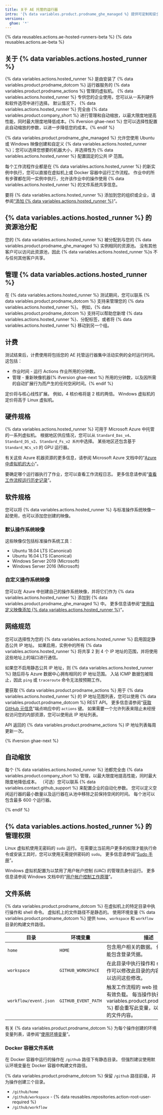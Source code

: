 ```yaml
---
title: 关于 AE 托管的运行器
intro: '{% data variables.product.prodname_ghe_managed %} 提供可定制和安全强化的托管虚拟机，以运行 {% data variables.product.prodname_actions %} 工作流程。 您可以选择硬件，自带机器映像，并启用 IP 地址以与您的 {% data variables.actions.hosted_runner %} 联网。'
versions:
  ghae: '*'
---
```


{% data reusables.actions.ae-hosted-runners-beta %}
{% data reusables.actions.ae-beta %}

## 关于 {% data variables.actions.hosted_runner %}

{% data variables.actions.hosted_runner %} 是由安装了 {% data variables.product.prodname_dotcom %} 运行器服务的 {% data variables.product.prodname_actions %} 管理的虚拟机。 {% data variables.actions.hosted_runner %} 专供您的企业使用，您可以从一系列硬件和软件选项中进行选择。 默认情况下， {% data variables.actions.hosted_runner %} 完全由 {% data variables.product.company_short %} 进行管理和自动缩放，以最大限度地提高性能，同时最大限度地降低成本。{% ifversion ghae-next %} 您可以选择性配置此自动缩放的参数，以进一步降低您的成本。{% endif %}

{% data variables.product.prodname_ghe_managed %} 允许您使用 Ubuntu 或 Windows 映像创建和自定义 {% data variables.actions.hosted_runner %}；您可以选择您想要的机器大小，并选择性为 {% data variables.actions.hosted_runner %} 配置固定的公共 IP 范围。

每个工作流程作业都是在 {% data variables.actions.hosted_runner %} 的新实例中执行，您可以直接在虚拟机上或 Docker 容器中运行工作流程。 作业中的所有步骤都在同一实例中执行，允许该作业中的操作使用 {% data variables.actions.hosted_runner %} 的文件系统共享信息。

要将 {% data variables.actions.hosted_runner %} 添加到您的组织或企业，请参阅[“添加 {% data variables.actions.hosted_runner %}](/actions/using-github-hosted-runners/adding-ae-hosted-runners)”。

## {% data variables.actions.hosted_runner %} 的资源池分配

您的 {% data variables.actions.hosted_runner %} 被分配到与您的 {% data variables.product.prodname_ghe_managed %} 实例相同的资源池。 没有其他客户可以访问此资源池，因此 {% data variables.actions.hosted_runner %}s 不与任何其他客户共享。

## 管理 {% data variables.actions.hosted_runner %}

在 {% data variables.actions.hosted_runner %} 测试期间，您可以联系 {% data variables.product.prodname_dotcom %} 支持来管理您的 {% data variables.actions.hosted_runner %}。 例如，{% data variables.product.prodname_dotcom %} 支持可以帮助您新增 {% data variables.actions.hosted_runner %}、分配标签，或者将 {% data variables.actions.hosted_runner %} 移动到另一个组。

## 计费

测试结束后，计费使用将包括您的 AE 托管运行器集中活动实例的全时运行时间。 这包括：
- 作业时间 - 运行 Actions 作业所用的分钟数。
- 管理 - 重新映像机器{% ifversion ghae-next %} 所用的分钟数，以及因所需的自动扩展行为而产生的任何空闲时间。{% endif %}

定价将与核心线性扩展。 例如，4 核价格将是 2 核的两倍。 Windows 虚拟机的定价将高于 Linux 虚拟机。

## 硬件规格

{% data variables.actions.hosted_runner %} 可用于 Microsoft Azure 中托管的一系列虚拟机。 根据地区供应情况，您可以从 `Standard_Das_v4`、`Standard_DS_v2`、`Standard_Fs_v2 系列`中选择。 某些地区还包含基于 `Standard_NCs_v3` 的 GPU 运行器。

有关这些 Azure 机器资源的更多信息，请参阅 Microsoft Azure 文档中的“[Azure 中虚拟机的大小](https://docs.microsoft.com/en-gb/azure/virtual-machines/sizes)”。

要确定哪个运行器执行了作业，您可以查看工作流程日志。 更多信息请参阅“[查看工作流程运行历史记录](/actions/managing-workflow-runs/viewing-workflow-run-history)”。

## 软件规格

您可以将 {% data variables.actions.hosted_runner %} 与标准操作系统映像一起使用，也可以添加您创建的映像。

### 默认操作系统映像

这些映像仅包括标准操作系统工具：

- Ubuntu 18.04 LTS (Canonical)
- Ubuntu 16.04 LTS (Canonical)
- Windows Server 2019 (Microsoft)
- Windows Server 2016 (Microsoft)

### 自定义操作系统映像

您可以在 Azure 中创建自己的操作系统映像，并将它们作为 {% data variables.actions.hosted_runner %} 添加到 {% data variables.product.prodname_ghe_managed %} 中。 更多信息请参阅“[使用自定义映像添加 {% data variables.actions.hosted_runner %}](/actions/using-github-hosted-runners/adding-ae-hosted-runners#adding-an-ae-hosted-runner-with-a-custom-image)”。

## 网络规范

您可以选择性为您的 {% data variables.actions.hosted_runner %} 启用固定静态公共 IP 地址。 如果启用，实例中的所有 {% data variables.actions.hosted_runner %} 将共享 2 到 4 个 IP 地址的范围，并将使用这些地址上的端口进行通信。

如果您不启用静态公共 IP 地址，则 {% data variables.actions.hosted_runner %} 随后将与 Azure 数据中心拥有相同的 IP 地址范围。 入站 ICMP 数据包被阻止，因此 `ping` 或 `traceroute` 命令无法按预期工作。

要获取 {% data variables.product.prodname_actions %} 用于 {% data variables.actions.hosted_runner %} 的 IP 地址范围列表，您可以使用 {% data variables.product.prodname_dotcom %} REST API。 更多信息请参阅“[获取 GitHub 元信息](/rest/reference/meta#get-github-meta-information)”端点响应中的 `actions` 键。 如果需要一个允许列表来阻止未经授权访问您的内部资源，您可以使用此 IP 地址列表。

API 返回的 {% data variables.product.prodname_actions %} IP 地址列表每周更新一次。

{% ifversion ghae-next %}

## 自动缩放

每个 {% data variables.actions.hosted_runner %} 池都完全由 {% data variables.product.company_short %} 管理，以最大限度地提高性能，同时最大限度地降低成本。 （可选）您可以联系 {% data variables.contact.github_support %} 来配置企业的自动化参数。 您可以定义空闲运行器的最小数量以及运行器在从池中移除之前保持空闲的时间。 每个池可以包含最多 600 个运行器。

{% endif %}

## {% data variables.actions.hosted_runner %} 的管理权限

Linux 虚拟机使用无密码的 `sudo` 运行。 在需要比当前用户更多的权限才能执行命令或安装工具时，您可以使用无需提供密码的 `sudo`。 更多信息请参阅“[Sudo 手册](https://www.sudo.ws/man/1.8.27/sudo.man.html)”。

Windows 虚拟机配置为以禁用了用户帐户控制 (UAC) 的管理员身份运行。 更多信息请参阅 Windows 文档中的“[用户帐户控制工作原理](https://docs.microsoft.com/windows/security/identity-protection/user-account-control/how-user-account-control-works)”。

## 文件系统

{% data variables.product.prodname_dotcom %} 在虚拟机上的特定目录中执行操作和 shell 命令。 虚拟机上的文件路径不是静态的。 使用环境变量 {% data variables.product.prodname_dotcom %} 提供 `home`、`workspace` 和 `workflow` 目录的构建文件路径。

| 目录                    | 环境变量                | 描述                                                                                                        |
| --------------------- | ------------------- | --------------------------------------------------------------------------------------------------------- |
| `home`                | `HOME`              | 包含用户相关的数据。 例如，此目录可能包含登录凭据。                                                                                |
| `workspace`           | `GITHUB_WORKSPACE`  | 在此目录中执行操作和 shell 命令。 操作可以修改此目录的内容，后续操作可以访问这些修改。                                                           |
| `workflow/event.json` | `GITHUB_EVENT_PATH` | 触发工作流程的 web 挂钩事件的 `POST` 有效负载。 每当操作执行时，{% data variables.product.prodname_dotcom %} 都会重写此变量，以隔离操作之间的文件内容。 |

有关 {% data variables.product.prodname_dotcom %} 为每个操作创建的环境变量列表，请参阅“[使用环境变量](/github/automating-your-workflow-with-github-actions/using-environment-variables)”。

### Docker 容器文件系统

在 Docker 容器中运行的操作在 `/github` 路径下有静态目录。 但强烈建议使用默认环境变量在 Docker 容器中构建文件路径。

{% data variables.product.prodname_dotcom %} 保留 `/github` 路径前缀，并为操作创建三个目录。

- `/github/home`
- `/github/workspace` - {% data reusables.repositories.action-root-user-required %}
- `/github/workflow`
